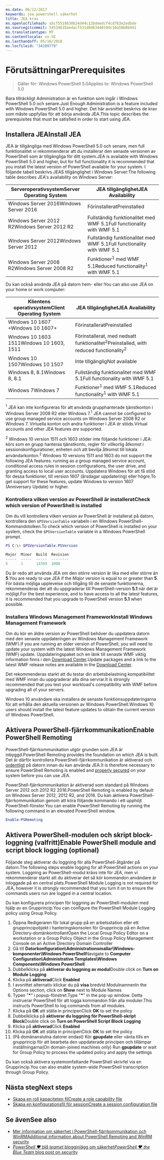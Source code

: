 ```yaml
---
ms.date: 06/12/2017
keywords: jea powershell säkerhet
title: JEA krav
ms.openlocfilehash: a5cf5519b30b24d44c12bdeedcf4cd763e2edbde
ms.sourcegitcommit: 54534635eedacf531d8d6344019dc16a50b8b441
ms.translationtype: MT
ms.contentlocale: sv-SE
ms.lasthandoff: 05/16/2018
ms.locfileid: "34189779"
---
```

# <a name="prerequisites"></a><span data-ttu-id="edce1-103">Förutsättningar</span><span class="sxs-lookup"><span data-stu-id="edce1-103">Prerequisites</span></span>

> <span data-ttu-id="edce1-104">Gäller för: Windows PowerShell 5.0</span><span class="sxs-lookup"><span data-stu-id="edce1-104">Applies to: Windows PowerShell 5.0</span></span>

<span data-ttu-id="edce1-105">Bara tillräckligt Administration är en funktion som ingår i Windows PowerShell 5.0 och senare.</span><span class="sxs-lookup"><span data-stu-id="edce1-105">Just Enough Administration is a feature included with Windows PowerShell 5.0 and higher.</span></span>
<span data-ttu-id="edce1-106">Det här avsnittet beskrivs de krav som måste uppfyllas för att börja använda JEA.</span><span class="sxs-lookup"><span data-stu-id="edce1-106">This topic describes the prerequisites that must be satisfied in order to start using JEA.</span></span>

## <a name="install-jea"></a><span data-ttu-id="edce1-107">Installera JEA</span><span class="sxs-lookup"><span data-stu-id="edce1-107">Install JEA</span></span>

<span data-ttu-id="edce1-108">JEA är tillgängliga med Windows PowerShell 5.0 och senare, men full funktionalitet vi rekommenderar att du installerar den senaste versionen av PowerShell som är tillgängliga för ditt system.</span><span class="sxs-lookup"><span data-stu-id="edce1-108">JEA is available with Windows PowerShell 5.0 and higher, but for full functionality it is recommended that you install the latest version of PowerShell available for your system.</span></span>
<span data-ttu-id="edce1-109">I följande tabell beskrivs JEAS tillgänglighet i Windows Server:</span><span class="sxs-lookup"><span data-stu-id="edce1-109">The following table describes JEA's availability on Windows Server:</span></span>

<span data-ttu-id="edce1-110">Serveroperativsystem</span><span class="sxs-lookup"><span data-stu-id="edce1-110">Server Operating System</span></span>   | <span data-ttu-id="edce1-111">JEA tillgänglighet</span><span class="sxs-lookup"><span data-stu-id="edce1-111">JEA Availability</span></span>
--------------------------|--------------------------------
<span data-ttu-id="edce1-112">Windows Server 2016</span><span class="sxs-lookup"><span data-stu-id="edce1-112">Windows Server 2016</span></span>       | <span data-ttu-id="edce1-113">Förinstallerat</span><span class="sxs-lookup"><span data-stu-id="edce1-113">Preinstalled</span></span>
<span data-ttu-id="edce1-114">Windows Server 2012 R2</span><span class="sxs-lookup"><span data-stu-id="edce1-114">Windows Server 2012 R2</span></span>    | <span data-ttu-id="edce1-115">Fullständig funktionalitet med WMF 5.1</span><span class="sxs-lookup"><span data-stu-id="edce1-115">Full functionality with WMF 5.1</span></span>
<span data-ttu-id="edce1-116">Windows Server 2012</span><span class="sxs-lookup"><span data-stu-id="edce1-116">Windows Server 2012</span></span>       | <span data-ttu-id="edce1-117">Fullständig funktionalitet med WMF 5.1</span><span class="sxs-lookup"><span data-stu-id="edce1-117">Full functionality with WMF 5.1</span></span>
<span data-ttu-id="edce1-118">Windows Server 2008 R2</span><span class="sxs-lookup"><span data-stu-id="edce1-118">Windows Server 2008 R2</span></span>    | <span data-ttu-id="edce1-119">Funktioner<sup>1</sup> med WMF 5.1</span><span class="sxs-lookup"><span data-stu-id="edce1-119">Reduced functionality<sup>1</sup> with WMF 5.1</span></span>

<span data-ttu-id="edce1-120">Du kan också använda JEA på datorn hem- eller:</span><span class="sxs-lookup"><span data-stu-id="edce1-120">You can also use JEA on your home or work computer:</span></span>

<span data-ttu-id="edce1-121">Klientens operativsystem</span><span class="sxs-lookup"><span data-stu-id="edce1-121">Client Operating System</span></span>   | <span data-ttu-id="edce1-122">JEA tillgänglighet</span><span class="sxs-lookup"><span data-stu-id="edce1-122">JEA Availability</span></span>
--------------------------|-----------------------------------------------------
<span data-ttu-id="edce1-123">Windows 10 1607 +</span><span class="sxs-lookup"><span data-stu-id="edce1-123">Windows 10 1607+</span></span>          | <span data-ttu-id="edce1-124">Förinstallerat</span><span class="sxs-lookup"><span data-stu-id="edce1-124">Preinstalled</span></span>
<span data-ttu-id="edce1-125">Windows 10 1603 1511</span><span class="sxs-lookup"><span data-stu-id="edce1-125">Windows 10 1603, 1511</span></span>     | <span data-ttu-id="edce1-126">Förinstallerat, med nedsatt funktionalitet<sup>2</sup></span><span class="sxs-lookup"><span data-stu-id="edce1-126">Preinstalled, with reduced functionality<sup>2</sup></span></span>
<span data-ttu-id="edce1-127">Windows 10 1507</span><span class="sxs-lookup"><span data-stu-id="edce1-127">Windows 10 1507</span></span>           | <span data-ttu-id="edce1-128">Inte tillgänglig</span><span class="sxs-lookup"><span data-stu-id="edce1-128">Not available</span></span>
<span data-ttu-id="edce1-129">Windows 8, 8.1</span><span class="sxs-lookup"><span data-stu-id="edce1-129">Windows 8, 8.1</span></span>            | <span data-ttu-id="edce1-130">Fullständig funktionalitet med WMF 5.1</span><span class="sxs-lookup"><span data-stu-id="edce1-130">Full functionality with WMF 5.1</span></span>
<span data-ttu-id="edce1-131">Windows 7</span><span class="sxs-lookup"><span data-stu-id="edce1-131">Windows 7</span></span>                 | <span data-ttu-id="edce1-132">Funktioner<sup>1</sup> med WMF 5.1</span><span class="sxs-lookup"><span data-stu-id="edce1-132">Reduced functionality<sup>1</sup> with WMF 5.1</span></span>

<span data-ttu-id="edce1-133"><sup>1</sup> JEA kan inte konfigureras för att använda grupphanterade tjänstkonton i Windows Server 2008 R2 eller Windows 7.</span><span class="sxs-lookup"><span data-stu-id="edce1-133"><sup>1</sup> JEA cannot be configured to use group managed service accounts on Windows Server 2008 R2 or Windows 7.</span></span>
<span data-ttu-id="edce1-134">Virtuella konton och andra funktioner i JEA *är* stöds.</span><span class="sxs-lookup"><span data-stu-id="edce1-134">Virtual accounts and other JEA features *are* supported.</span></span>

<span data-ttu-id="edce1-135"><sup>2</sup> Windows 10 version 1511 och 1603 stöder inte följande funktioner i JEA: körs som en grupp hanteras tjänstkonto, regler för villkorlig åtkomst i sessionskonfigurationer, enheten och att bevilja åtkomst till lokala användarkonton.</span><span class="sxs-lookup"><span data-stu-id="edce1-135"><sup>2</sup> Windows 10 versions 1511 and 1603 do not support the following JEA features: running as a group managed service account, conditional access rules in session configurations, the user drive, and granting access to local user accounts.</span></span>
<span data-ttu-id="edce1-136">Uppdatera Windows för att få stöd för dessa funktioner, till version 1607 (årsdagar uppdatering) eller högre.</span><span class="sxs-lookup"><span data-stu-id="edce1-136">To get support for these features, update Windows to version 1607 (Anniversary Update) or higher.</span></span>

### <a name="check-which-version-of-powershell-is-installed"></a><span data-ttu-id="edce1-137">Kontrollera vilken version av PowerShell är installerat</span><span class="sxs-lookup"><span data-stu-id="edce1-137">Check which version of PowerShell is installed</span></span>

<span data-ttu-id="edce1-138">Om du vill kontrollera vilken version av PowerShell är installerat på datorn, kontrollera den `$PSVersionTable` variabeln i en Windows PowerShell-Kommandotolken.</span><span class="sxs-lookup"><span data-stu-id="edce1-138">To check which version of PowerShell is installed on your system, check the `$PSVersionTable` variable in a Windows PowerShell prompt.</span></span>

```powershell
PS C:\> $PSVersionTable.PSVersion

Major  Minor  Build  Revision
-----  -----  -----  --------
5      1      14393  1000
```

<span data-ttu-id="edce1-139">Du är redo att använda JEA om den *större* version är lika med eller större än **5**.</span><span class="sxs-lookup"><span data-stu-id="edce1-139">You are ready to use JEA if the *Major* version is equal to or greater than **5**.</span></span>
<span data-ttu-id="edce1-140">För bästa möjliga upplevelse och tillgång till de senaste funktionerna, rekommenderas det att du uppgraderar till PowerShell-version **5.1** när det är möjligt.</span><span class="sxs-lookup"><span data-stu-id="edce1-140">For the best experience, and to have access to all the latest features, it is recommended that you upgrade to PowerShell version **5.1** when possible.</span></span>

### <a name="install-windows-management-framework"></a><span data-ttu-id="edce1-141">Installera Windows Management Framework</span><span class="sxs-lookup"><span data-stu-id="edce1-141">Install Windows Management Framework</span></span>

<span data-ttu-id="edce1-142">Om du kör en äldre version av PowerShell behöver du uppdatera datorn med den senaste uppdateringen av Windows Management Framework (WMF).</span><span class="sxs-lookup"><span data-stu-id="edce1-142">If you are running an older version of PowerShell, you will need to update your system with the latest Windows Management Framework (WMF) update.</span></span>
<span data-ttu-id="edce1-143">Uppdateringspaket och en länk till senaste WMF viktig information finns i den [Download Center](https://aka.ms/WMF5).</span><span class="sxs-lookup"><span data-stu-id="edce1-143">Update packages and a link to the latest WMF release notes are available in the [Download Center](https://aka.ms/WMF5).</span></span>

<span data-ttu-id="edce1-144">Det rekommenderas starkt att du testar din arbetsbelastning kompatibilitet med WMF innan du uppgraderar alla dina servrar.</span><span class="sxs-lookup"><span data-stu-id="edce1-144">It is strongly recommended that you test your workload's compatibility with WMF before upgrading all of your servers.</span></span>

<span data-ttu-id="edce1-145">Windows 10 användare ska installera de senaste funktionsuppdateringarna för att erhålla den aktuella versionen av Windows PowerShell.</span><span class="sxs-lookup"><span data-stu-id="edce1-145">Windows 10 users should install the latest feature updates to obtain the current version of Windows PowerShell.</span></span>

## <a name="enable-powershell-remoting"></a><span data-ttu-id="edce1-146">Aktivera PowerShell-fjärrkommunikation</span><span class="sxs-lookup"><span data-stu-id="edce1-146">Enable PowerShell Remoting</span></span>

<span data-ttu-id="edce1-147">PowerShell-fjärrkommunikation utgör grunden som JEA är inbyggd.</span><span class="sxs-lookup"><span data-stu-id="edce1-147">PowerShell Remoting provides the foundation on which JEA is built.</span></span>
<span data-ttu-id="edce1-148">Det är därför kontrollera PowerShell-fjärrkommunikation är aktiverad och [ordentligt](https://msdn.microsoft.com/powershell/scripting/setup/winrmsecurity) på datorn innan du kan använda JEA.</span><span class="sxs-lookup"><span data-stu-id="edce1-148">It is therefore necessary to ensure PowerShell Remoting is enabled and [properly secured](https://msdn.microsoft.com/powershell/scripting/setup/winrmsecurity) on your system before you can use JEA.</span></span>

<span data-ttu-id="edce1-149">PowerShell-fjärrkommunikation är aktiverad som standard på Windows Server 2012 och 2012 R2 2016.</span><span class="sxs-lookup"><span data-stu-id="edce1-149">PowerShell Remoting is enabled by default on Windows Server 2012, 2012 R2, and 2016.</span></span>
<span data-ttu-id="edce1-150">Du kan aktivera PowerShell-fjärrkommunikation genom att köra följande kommando i ett upphöjt PowerShell-fönster.</span><span class="sxs-lookup"><span data-stu-id="edce1-150">You can enable PowerShell Remoting by running the following command in an elevated PowerShell window.</span></span>

```powershell
Enable-PSRemoting
```

## <a name="enable-powershell-module-and-script-block-logging-optional"></a><span data-ttu-id="edce1-151">Aktivera PowerShell-modulen och skript block-loggning (valfritt)</span><span class="sxs-lookup"><span data-stu-id="edce1-151">Enable PowerShell module and script block logging (optional)</span></span>

<span data-ttu-id="edce1-152">Följande steg aktiverar du loggning för alla PowerShell-åtgärder på datorn.</span><span class="sxs-lookup"><span data-stu-id="edce1-152">The following steps enable logging for all PowerShell actions on your system.</span></span>
<span data-ttu-id="edce1-153">Loggning av PowerShell-modul krävs inte för JEA, men vi rekommenderar starkt att du aktiverar det så kör kommandon användare är inloggade på en central plats.</span><span class="sxs-lookup"><span data-stu-id="edce1-153">PowerShell Module Logging is not required for JEA, however it is strongly recommended that you turn it on to ensure the commands users run are logged in a central location.</span></span>

<span data-ttu-id="edce1-154">Du kan konfigurera principen för loggning av PowerShell-modulen med hjälp av en Grupprincip.</span><span class="sxs-lookup"><span data-stu-id="edce1-154">You can configure the PowerShell Module Logging policy using Group Policy.</span></span>

1. <span data-ttu-id="edce1-155">Öppna Redigeraren för lokal grupp på en arbetsstation eller ett grupprincipobjekt i hanteringskonsolen för Grupprincip på en Active Directory-domänkontrollant</span><span class="sxs-lookup"><span data-stu-id="edce1-155">Open the Local Group Policy Editor on a workstation or a Group Policy Object in the Group Policy Management Console on an Active Directory Domain Controller</span></span>
2. <span data-ttu-id="edce1-156">Gå till **Datorkonfiguration\\Administrationsmallar\\Windows-komponenter\\Windows PowerShell**</span><span class="sxs-lookup"><span data-stu-id="edce1-156">Navigate to **Computer Configuration\\Administrative Templates\\Windows Components\\Windows PowerShell**</span></span>
3. <span data-ttu-id="edce1-157">Dubbelklicka på **aktiverar du loggning av modul**</span><span class="sxs-lookup"><span data-stu-id="edce1-157">Double click on **Turn on Module Logging**</span></span>
4. <span data-ttu-id="edce1-158">Klicka på **aktiverad**</span><span class="sxs-lookup"><span data-stu-id="edce1-158">Click **Enabled**</span></span>
5. <span data-ttu-id="edce1-159">I avsnittet alternativ klickar du på **visa** bredvid Modulnamnen</span><span class="sxs-lookup"><span data-stu-id="edce1-159">In the Options section, click on **Show** next to Module Names</span></span>
6. <span data-ttu-id="edce1-160">Typen ”**\***” i popup-fönstret.</span><span class="sxs-lookup"><span data-stu-id="edce1-160">Type "**\***" in the pop up window.</span></span> <span data-ttu-id="edce1-161">Detta instruerar PowerShell för att logga kommandon från alla moduler.</span><span class="sxs-lookup"><span data-stu-id="edce1-161">This instructs PowerShell to log commands from all modules.</span></span>
7. <span data-ttu-id="edce1-162">Klicka på **OK** att ställa in principen</span><span class="sxs-lookup"><span data-stu-id="edce1-162">Click **OK** to set the policy</span></span>
8. <span data-ttu-id="edce1-163">Dubbelklicka på **aktiverar du loggning för PowerShell-skript Block**</span><span class="sxs-lookup"><span data-stu-id="edce1-163">Double click on **Turn on PowerShell Script Block Logging**</span></span>
9. <span data-ttu-id="edce1-164">Klicka på **aktiverad**</span><span class="sxs-lookup"><span data-stu-id="edce1-164">Click **Enabled**</span></span>
10. <span data-ttu-id="edce1-165">Klicka på **OK** att ställa in principen</span><span class="sxs-lookup"><span data-stu-id="edce1-165">Click **OK** to set the policy</span></span>
11. <span data-ttu-id="edce1-166">(På domänanslutna datorer endast) Kör **gpupdate** eller vänta tills en grupprincip för att bearbeta den uppdaterade principen och tillämpar inställningarna</span><span class="sxs-lookup"><span data-stu-id="edce1-166">(On domain-joined machines only) Run **gpupdate** or wait for Group Policy to process the updated policy and apply the settings</span></span>

<span data-ttu-id="edce1-167">Du kan också aktivera systemomfattande PowerShell skrivfel via en Grupprincip.</span><span class="sxs-lookup"><span data-stu-id="edce1-167">You can also enable system-wide PowerShell transcription through Group Policy.</span></span>

## <a name="next-steps"></a><span data-ttu-id="edce1-168">Nästa steg</span><span class="sxs-lookup"><span data-stu-id="edce1-168">Next steps</span></span>

- [<span data-ttu-id="edce1-169">Skapa en roll kapaciteten fil</span><span class="sxs-lookup"><span data-stu-id="edce1-169">Create a role capability file</span></span>](role-capabilities.md)
- [<span data-ttu-id="edce1-170">Skapa en konfigurationsfil för session</span><span class="sxs-lookup"><span data-stu-id="edce1-170">Create a session configuration file</span></span>](session-configurations.md)

## <a name="see-also"></a><span data-ttu-id="edce1-171">Se även</span><span class="sxs-lookup"><span data-stu-id="edce1-171">See also</span></span>

- [<span data-ttu-id="edce1-172">Mer information om säkerhet i PowerShell-fjärrkommunikation och WinRM</span><span class="sxs-lookup"><span data-stu-id="edce1-172">Additional information about PowerShell Remoting and WinRM security</span></span>](https://msdn.microsoft.com/powershell/scripting/setup/winrmsecurity)
- [<span data-ttu-id="edce1-173">*PowerShell ♥ blå teamet* blogginlägg om säkerhet</span><span class="sxs-lookup"><span data-stu-id="edce1-173">*PowerShell ♥ the Blue Team* blog post on security</span></span>](https://blogs.msdn.microsoft.com/powershell/2015/06/09/powershell-the-blue-team/)